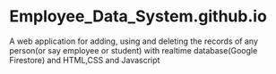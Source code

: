 # Employee_Data_System.github.io
A web application for adding, using and deleting the records of any person(or say employee or student) with realtime database(Google Firestore) and HTML,CSS and Javascript
